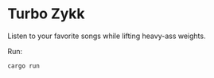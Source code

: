 # Turbo Zykk

Listen to your favorite songs while lifting heavy-ass weights.

Run:
```bash
cargo run
```
